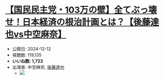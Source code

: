# [【国民民主党・103万の壁】全てぶっ壊せ！日本経済の根治計画とは？【後藤達也vs中空麻奈】](https://www.youtube.com/watch?v=hYk0q_zhgcM)
-   公開日: 2024-12-12
-   視聴数: 119,135
-   **いいね数: 1,723**
-   出演者: 中空麻奈, [後藤達也](/rehacq_fan/people/後藤達也 "wikilink")
    - [![](https://img.youtube.com/vi/hYk0q_zhgcM/hqdefault.jpg)](https://www.youtube.com/watch?v=hYk0q_zhgcM)
